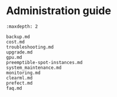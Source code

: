 # Administration guide

```{toctree}
:maxdepth: 2

backup.md
cost.md
troubleshooting.md
upgrade.md
gpu.md
preemptible-spot-instances.md
system_maintenance.md
monitoring.md
clearml.md
prefect.md
faq.md
```
